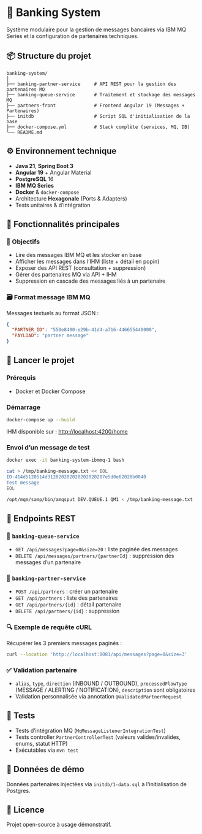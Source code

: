 
# 🏦 Banking System

Système modulaire pour la gestion de messages bancaires via IBM MQ Series et la configuration de partenaires techniques.

## 📦 Structure du projet

```
banking-system/
│
├── banking-partner-service     # API REST pour la gestion des partenaires MQ
├── banking-queue-service       # Traitement et stockage des messages MQ
├── partners-front              # Frontend Angular 19 (Messages + Partenaires)
├── initdb                      # Script SQL d'initialisation de la base
├── docker-compose.yml          # Stack complète (services, MQ, DB)
└── README.md
```

## ⚙️ Environnement technique

- **Java 21**, **Spring Boot 3**
- **Angular 19** + Angular Material
- **PostgreSQL** 16
- **IBM MQ Series**
- **Docker** & `docker-compose`
- Architecture **Hexagonale** (Ports & Adapters)
- Tests unitaires & d’intégration

## 🧩 Fonctionnalités principales

### 🎯 Objectifs

- Lire des messages IBM MQ et les stocker en base
- Afficher les messages dans l’IHM (liste + détail en popin)
- Exposer des API REST (consultation + suppression)
- Gérer des partenaires MQ via API + IHM
- Suppression en cascade des messages liés à un partenaire

### 🗃️ Format message IBM MQ

Messages textuels au format JSON :

```json
{
  "PARTNER_ID": "550e8400-e29b-41d4-a716-446655440000",
  "PAYLOAD": "partner message"
}
```

## 🚀 Lancer le projet

### Prérequis

- Docker et Docker Compose

### Démarrage

```bash
docker-compose up --build
```

IHM disponible sur : [http://localhost:4200/home](http://localhost:4200/home)

### Envoi d’un message de test

```bash
docker exec -it banking-system-ibmmq-1 bash

cat > /tmp/banking-message.txt << EOL
ID:414d5120514d312020202020202020207e5d0e62028b0040
Test message
EOL

/opt/mqm/samp/bin/amqsput DEV.QUEUE.1 QM1 < /tmp/banking-message.txt
```

## 📡 Endpoints REST

### 🔁 `banking-queue-service`

- `GET /api/messages?page=0&size=20` : liste paginée des messages
- `DELETE /api/messages/partners/{partnerId}` : suppression des messages d’un partenaire

### 👥 `banking-partner-service`

- `POST /api/partners` : créer un partenaire
- `GET /api/partners` : liste des partenaires
- `GET /api/partners/{id}` : détail partenaire
- `DELETE /api/partners/{id}` : suppression


### 🔍 Exemple de requête cURL

Récupérer les 3 premiers messages paginés :

```bash
curl --location 'http://localhost:8081/api/messages?page=0&size=3'
```

### ✅ Validation partenaire

- `alias`, `type`, `direction` (INBOUND / OUTBOUND), `processedFlowType` (MESSAGE / ALERTING / NOTIFICATION), `description` sont obligatoires
- Validation personnalisée via annotation `@ValidatedPartnerRequest`

## 🧪 Tests

- Tests d’intégration MQ (`MqMessageListenerIntegrationTest`)
- Tests controller `PartnerControllerTest` (valeurs valides/invalides, enums, statut HTTP)
- Exécutables via `mvn test`

## 📁 Données de démo

Données partenaires injectées via `initdb/1-data.sql` à l'initialisation de Postgres.

## 📃 Licence

Projet open-source à usage démonstratif.
